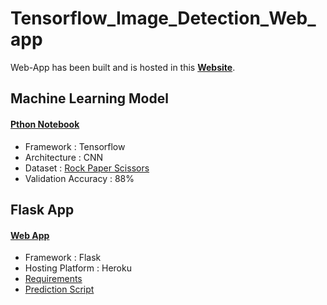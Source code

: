 # Tensorflow_Image_Detection_Web_app
Web-App has been built and is hosted in this **[Website](https://rock-paper-scissors-tensorflow.herokuapp.com/)**.

## Machine Learning Model 
#### [Pthon Notebook](https://github.com/nandakishormpai/Tensorflow_Image_Detection_Web_app/blob/main/Model_Training.ipynb)
* Framework : Tensorflow
* Architecture : CNN
* Dataset : [Rock Paper Scissors](https://www.tensorflow.org/datasets/catalog/rock_paper_scissors)
* Validation Accuracy : 88%

## Flask App
#### [Web App](https://github.com/nandakishormpai/Tensorflow_Image_Detection_Web_app/tree/main/web-app)

* Framework : Flask
* Hosting Platform : Heroku
* [Requirements](https://github.com/nandakishormpai/Tensorflow_Image_Detection_Web_app/blob/main/web-app/requirements.txt)
* [Prediction Script](https://github.com/nandakishormpai/Tensorflow_Image_Detection_Web_app/blob/main/web-app/model/predict.py)
